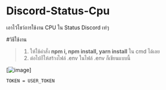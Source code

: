 # Discord-Status-Cpu
เอาไว้โชว์การใช้งาน CPU ใน Status Discord เท่ๆ

#วิธีใช้งาน
> 1. ให้ใช้คำสั่ง **npm i, npm install, yarn install** ใน cmd ได้เลย
> 2. ต่อไปก็ให้สร้างไฟล์ .env ในไฟล์ .env ก็เขียนแบบนี้

[![image](https://cdn.discordapp.com/attachments/1156240425347207314/1157585529341214790/image.png?ex=65192509&is=6517d389&hm=9861870fe3ed07575bf1bd5f3699c58f2ce02b64973af1b82c169303e44093b2&)]

```dotenv
TOKEN = USER_TOKEN
```
